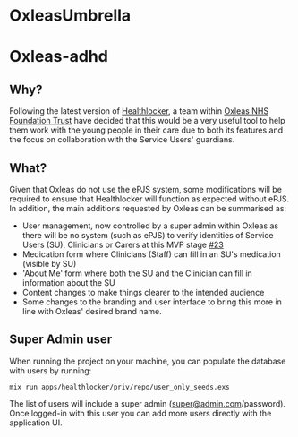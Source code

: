 # OxleasUmbrella

# Oxleas-adhd

## Why?
Following the latest version of [Healthlocker](https://github.com/healthlocker/healthlocker),
a team within [Oxleas NHS Foundation Trust](http://oxleas.nhs.uk/)
have decided that this would be a very useful tool to help them work with
the young people in their care due to both its features and the focus on collaboration
with the Service Users' guardians.

## What?
Given that Oxleas do not use the ePJS system, some modifications will be required
to ensure that Healthlocker will function as expected without ePJS.
In addition, the main additions requested by Oxleas can be summarised as:
+ User management, now controlled by a super admin within Oxleas as there will
be no system (such as ePJS) to verify identities of Service Users (SU), Clinicians or Carers
at this MVP stage [#23](https://github.com/healthlocker/oxleas-adhd/issues/23)
+ Medication form where Clinicians (Staff) can fill in an SU's medication (visible by SU)
+ 'About Me' form where both the SU and the Clinician can fill in information about
the SU
+ Content changes to make things clearer to the intended audience
+ Some changes to the branding and user interface to bring this more in line with
Oxleas' desired brand name.

## Super Admin user

When running the project on your machine, you can populate the database with users by running:
```
mix run apps/healthlocker/priv/repo/user_only_seeds.exs
```

The list of users will include a super admin (super@admin.com/password).
Once logged-in with this user you can add more users directly with the application UI.
